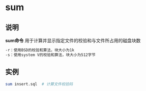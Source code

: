 # sum

## 说明

**sum命令** 用于计算并显示指定文件的校验和与文件所占用的磁盘块数

```markdown
-r：使用BSD的校验和算法，块大小为1k
-s：使用system V的校验和算法，块大小为512字节
```

## 实例

```bash
sum insert.sql  # 计算文件校验码
```
